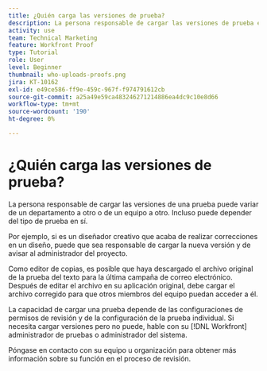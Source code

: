 ```yaml
---
title: ¿Quién carga las versiones de prueba?
description: La persona responsable de cargar las versiones de prueba en [!DNL  Workfront] puede variar. Aprenda de los casos de uso comunes para identificar la configuración ideal en su organización.
activity: use
team: Technical Marketing
feature: Workfront Proof
type: Tutorial
role: User
level: Beginner
thumbnail: who-uploads-proofs.png
jira: KT-10162
exl-id: e49ce586-ff9e-459c-967f-f974791612cb
source-git-commit: a25a49e59ca483246271214886ea4dc9c10e8d66
workflow-type: tm+mt
source-wordcount: '190'
ht-degree: 0%

---
```


# ¿Quién carga las versiones de prueba?

La persona responsable de cargar las versiones de una prueba puede variar de un departamento a otro o de un equipo a otro. Incluso puede depender del tipo de prueba en sí.

Por ejemplo, si es un diseñador creativo que acaba de realizar correcciones en un diseño, puede que sea responsable de cargar la nueva versión y de avisar al administrador del proyecto.

Como editor de copias, es posible que haya descargado el archivo original de la prueba del texto para la última campaña de correo electrónico. Después de editar el archivo en su aplicación original, debe cargar el archivo corregido para que otros miembros del equipo puedan acceder a él.

La capacidad de cargar una prueba depende de las configuraciones de permisos de revisión y de la configuración de la prueba individual. Si necesita cargar versiones pero no puede, hable con su [!DNL Workfront] administrador de pruebas o administrador del sistema.

Póngase en contacto con su equipo u organización para obtener más información sobre su función en el proceso de revisión.
